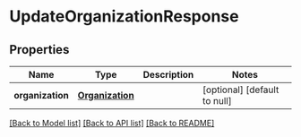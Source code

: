 # UpdateOrganizationResponse
## Properties

| Name | Type | Description | Notes |
|------------ | ------------- | ------------- | -------------|
| **organization** | [**Organization**](Organization.md) |  | [optional] [default to null] |

[[Back to Model list]](../README.md#documentation-for-models) [[Back to API list]](../README.md#documentation-for-api-endpoints) [[Back to README]](../README.md)

